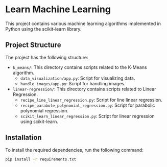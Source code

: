 # Learn Machine Learning

This project contains various machine learning algorithms implemented in Python using the scikit-learn library.

## Project Structure

The project has the following structure:

- `k_means/`: This directory contains scripts related to the K-Means algorithm.
  - `data_visualization/app.py`: Script for visualizing data.
  - `handle_images/app.py`: Script for handling images.
- `linear-regression/`: This directory contains scripts related to Linear Regression.
  - `recipe_line_linear_regression.py`: Script for line linear regression.
  - `recipe_parabole_polynomial_regression.py`: Script for parabolic polynomial regression.
  - `scikit_learn_linear_regression.py`: Script for linear regression using scikit-learn.

## Installation

To install the required dependencies, run the following command:

```bash
pip install -r requirements.txt
```

